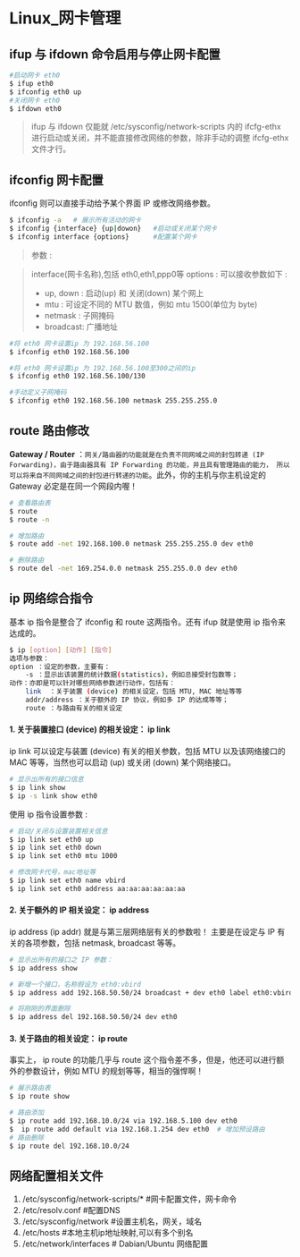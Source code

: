 # Linux_网卡管理

## ifup 与 ifdown 命令启用与停止网卡配置

```bash
#启动网卡 eth0
$ ifup eth0
$ ifconfig eth0 up
#关闭网卡 eth0
$ ifdown eth0
```

> ifup 与 ifdown 仅能就 /etc/sysconfig/network-scripts 内的 ifcfg-ethx 进行启动或关闭，并不能直接修改网络的参数，除非手动的调整 ifcfg-ethx 文件才行。

## ifconfig 网卡配置

ifconfig 则可以直接手动给予某个界面 IP 或修改网络参数。

```bash
$ ifconfig -a 	# 展示所有活动的网卡
$ ifconfig {interface} {up|dowon}	#启动或关闭某个网卡
$ ifconfig interface {options}		#配置某个网卡
```

> 参数 :

> interface(网卡名称),包括 eth0,eth1,ppp0等
> options : 可以接收参数如下 :
> - up, down : 启动(up) 和 关闭(down) 某个网上
> - mtu		 : 可设定不同的 MTU 数值，例如 mtu 1500(单位为 byte)
> - netmask	 : 子网掩码
> - broadcast: 广播地址

```bash
#将 eth0 网卡设置ip 为 192.168.56.100
$ ifconfig eth0 192.168.56.100

#将 eth0 网卡设置ip 为 192.168.56.100至300之间的ip
$ ifconfig eth0 192.168.56.100/130

#手动定义子网掩码
$ ifconfig eth0 192.168.56.100 netmask 255.255.255.0
```

## route 路由修改

**Gateway / Router** ：`网关/路由器的功能就是在负责不同网域之间的封包转递 (IP Forwarding)，由于路由器具有 IP Forwarding 的功能，并且具有管理路由的能力， 所以可以将来自不同网域之间的封包进行转递的功能`。此外，你的主机与你主机设定的 Gateway 必定是在同一个网段内喔！

```bash
# 查看路由表
$ route
$ route -n

# 增加路由
$ route add -net 192.168.100.0 netmask 255.255.255.0 dev eth0

# 删除路由
$ route del -net 169.254.0.0 netmask 255.255.0.0 dev eth0
```

## ip 网络综合指令

基本 ip 指令是整合了 ifconfig 和 route 这两指令。还有 ifup 就是使用 ip 指令来达成的。

```bash
$ ip [option] [动作] [指令]
选项与参数：
option ：设定的参数，主要有：
    -s ：显示出该装置的统计数据(statistics)，例如总接受封包数等；
动作：亦即是可以针对哪些网络参数进行动作，包括有：
    link  ：关于装置 (device) 的相关设定，包括 MTU, MAC 地址等等
    addr/address ：关于额外的 IP 协议，例如多 IP 的达成等等；
    route ：与路由有关的相关设定
```

#### 1. 关于装置接口 (device) 的相关设定： ip link

ip link 可以设定与装置 (device) 有关的相关参数，包括 MTU 以及该网络接口的 MAC 等等，当然也可以启动 (up) 或关闭 (down) 某个网络接口。

```bash
# 显示出所有的接口信息
$ ip link show
$ ip -s link show eth0
```

使用 ip 指令设置参数 :

```bash
# 启动/关闭与设置装置相关信息
$ ip link set eth0 up
$ ip link set eth0 down
$ ip link set eth0 mtu 1000

# 修改网卡代号，mac地址等
$ ip link set eth0 name vbird
$ ip link set eth0 address aa:aa:aa:aa:aa:aa
```

#### 2. 关于额外的 IP 相关设定： ip address

ip address (ip addr) 就是与第三层网络层有关的参数啦！ 主要是在设定与 IP 有关的各项参数，包括 netmask, broadcast 等等。

```bash
# 显示出所有的接口之 IP 参数：
$ ip address show
```

```bash
# 新增一个接口，名称假设为 eth0:vbird
$ ip address add 192.168.50.50/24 broadcast + dev eth0 label eth0:vbird

# 将刚刚的界面删除
$ ip address del 192.168.50.50/24 dev eth0
```

#### 3. 关于路由的相关设定： ip route

事实上， ip route 的功能几乎与 route 这个指令差不多，但是，他还可以进行额外的参数设计，例如 MTU 的规划等等，相当的强悍啊！

```bash
# 展示路由表
$ ip route show

# 路由添加
$ ip route add 192.168.10.0/24 via 192.168.5.100 dev eth0
$  ip route add default via 192.168.1.254 dev eth0	# 增加预设路由
# 路由删除
$ ip route del 192.168.10.0/24
```


## 网络配置相关文件
1. /etc/sysconfig/network-scripts/*	#网卡配置文件，网卡命令
2. /etc/resolv.conf			#配置DNS
3. /etc/sysconfig/network	#设置主机名，网关，域名
4. /etc/hosts				#本地主机ip地址映射,可以有多个别名
5. /etc/network/interfaces	# Dabian/Ubuntu 网络配置